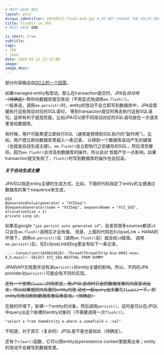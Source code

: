 ```yaml
---
# MUST HAVE BEG
layout: post
disqus_identifier: 20150512-flush-and-jpa # DO NOT CHANGE THE VALUE ONCE SET
title: flush() in JPA
# MUST HAVE END

is_short: true
subtitle:
tags: 
- JPA
- java
date: 2015-05-12 22:15:00
image:
image_desc:
---
```


部分内容搬运自[SO上的一个回答][1]。

如果managed entity有改动，那么在transaction提交时，JPA会*自动地*<del>（待确定）</del>帮你向数据库提交改动（不用显式地调用`em.flush()`）。     
一般来说，调用`em.persist()`时，entity的改动不会立即写到数据库中，JPA会暂缓执行这些改动对应的SQL语句，
等到transaction提交时再去执行这些SQL语句。这样有利于提高性能，比如JPA可以把不同改动对应的SQL语句放在一次请求里发给数据库。

有时候，用户可能希望立即执行SQL（通常是想得到SQL执行的“副作用”）。比如，用户想立即向数据库里插入一条记录，
以得到一个数据库自动产生的键值（也就是自动生成主键）。`em.flush()`会立即执行之前缓存的SQL，然后清空缓存。因为`em.flush()`会涉及到数据库的操作，所以会对
性能产生一点影响。如果transaction提交失败了，`flush()`时写到数据库的操作也会回滚。        

##### 关于自动生成主键
JPA可以指定entity主键的生成方式。比如，下面的代码指定了entity的主键通过数据库的某个sequence来生成，

    @Id
    @GeneratedValue(generator = "XYZSeq")
    @SequenceGenerator(name = "XYZSeq", sequenceName = "XYZ_SEQ", allocationSize = 1)
    private Long id;

如果去google `“jpa persist auto generated id”`，会发现很多sources都讲`id`只会在`em.flush()`调用后才会有值。
但是，上面的代码在EclipseLink + HANA的环境下，调用`em.persist()`后（调用`em.flush()`前）就会给`id`赋值。
调用`em.persist()`后，在EclipseLink的log里会有如下一条记录，

    ...--Connection(1849633626)--Thread(Thread[http-bio-8091-exec-8,5,main])--SELECT XYZ_SEQ.NEXTVAL FROM DUMMY
    
JPA的API文档里并没有讲`persist()`对entity主键的影响。所以，不同的JPA provider对`persist()`可能会有不同的实现。
    
<del>还有一个使用`flush()`的场景是，用JPQL查询时只会把数据库里的内容查询出来，所以如果想把内存里的entity的改
动也一起query出来要先`flush()`一下，把entity的改动刷到数据库里后再查询。（待确定）</del>

在我的环境下，新建一个entity的对象，然后调用`persist()`，这时是可以在JPQL中query出这个新建的entity对象的（不需要调用一次`flush()`）。

    "select e from SomeEntity e where e.someField = :val"
    
不知道，对于其它（复杂的）JPQL是不是也是如此（待确定）。

还有个`clear()`函数，它可以把entity从persistence context里脱离出来；entity的改动不会被写到数据库里。


[1]: http://stackoverflow.com/questions/4275111/correct-use-of-flush-in-jpa-hibernate "Correct use of flush() in JPA/Hibernate"
[2]: http://www.developerfusion.com/article/84945/flush-and-clear-or-mapping-antipatterns/ "Flush and Clear: O/R Mapping Anti-Patterns"
